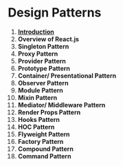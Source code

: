 # Design Patterns
1. [**Introduction**](./1.Introducion.md)
2. **Overview of React.js**
3. **Singleton Pattern**
4. **Proxy Pattern**
5. **Provider Pattern**
6. **Prototype Pattern**
7. **Container/ Presentational Pattern**
8. **Observer Pattern**
9. **Module Pattern**
10. **Mixin Pattern**
11. **Mediator/ Middleware Pattern**
12. **Render Props Pattern**
13. **Hooks Pattern**
14. **HOC Pattern**
15. **Flyweight Pattern**
16. **Factory Pattern**
17. **Compound Pattern**
18. **Command Pattern**